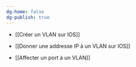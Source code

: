```yaml
---
dg-home: false
dg-publish: true
---
```


- [[Créer un VLAN sur IOS]]

- [[Donner une addresse IP à un VLAN sur IOS]]

- [[Affecter un port à un VLAN]]



